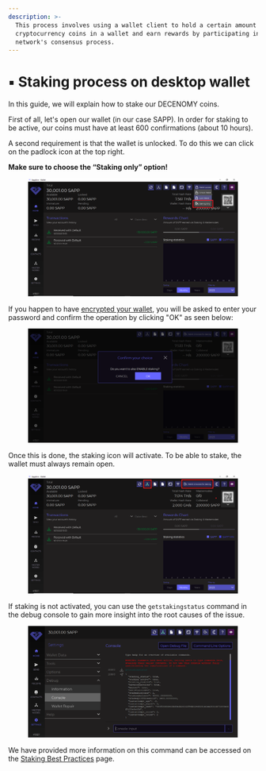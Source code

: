 ```yaml
---
description: >-
  This process involves using a wallet client to hold a certain amount of
  cryptocurrency coins in a wallet and earn rewards by participating in the
  network's consensus process.
---
```


# ▪ Staking process on desktop wallet

In this guide, we will explain how to stake our DECENOMY coins.

First of all, let's open our wallet (in our case SAPP). In order for staking to be active, our coins must have at least 600 confirmations (about 10 hours).

A second requirement is that the wallet is unlocked. To do this we can click on the padlock icon at the top right.

**Make sure to choose the “Staking only” option!**

<figure><img src="../../.gitbook/assets/staking only option.PNG" alt=""><figcaption></figcaption></figure>

If you happen to have [encrypted your wallet](how-to-encrypt-a-wallet.md), you will be asked to enter your password and confirm the operation by clicking "OK" as seen below:

<figure><img src="../../.gitbook/assets/confirm unlocking.PNG" alt=""><figcaption></figcaption></figure>

Once this is done, the staking icon will activate. To be able to stake, the wallet must always remain open.

<figure><img src="../../.gitbook/assets/wallet unlcoked for staking.PNG" alt=""><figcaption></figcaption></figure>

If staking is not activated, you can use the `getstakingstatus` command in the debug console to gain more insight into the root causes of the issue.&#x20;

<figure><img src="../../.gitbook/assets/get staking status.PNG" alt=""><figcaption></figcaption></figure>

We have provided more information on this command can be accessed on the [Staking Best Practices](staking-optimization-and-common-problems.md) page.
